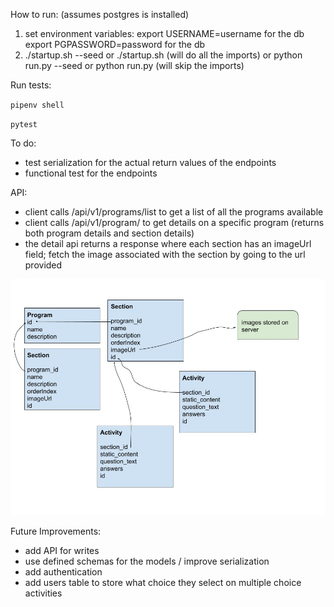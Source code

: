 How to run: (assumes postgres is installed)
1. set environment variables:
export USERNAME=username for the db
export PGPASSWORD=password for the db
2. ./startup.sh --seed or ./startup.sh (will do all the imports)
or python run.py --seed or python run.py (will skip the imports)

Run tests:

`pipenv shell` 

`pytest`

To do:
- test serialization for the actual return values of the endpoints 
- functional test for the endpoints

API:
- client calls /api/v1/programs/list to get a list of all the programs available
- client calls /api/v1/program/<id> to get details on a specific program (returns both program details and section details)
- the detail api returns a response where each section has an imageUrl field; fetch the image associated with the section by going to the url provided

![Model Relationship Diagram](ModelRelationshipDiagram.jpg)

Future Improvements:
- add API for writes
- use defined schemas for the models / improve serialization
- add authentication 
- add users table to store what choice they select on multiple choice activities

